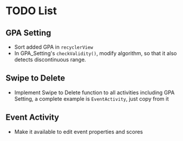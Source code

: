 # TODO List

## GPA Setting

* Sort added GPA in `recyclerView`
* In GPA_Setting's `checkValidity()`, modify algorithm, so that it also detects discontinuous range.

## Swipe to Delete

* Implement Swipe to Delete function to all activities including GPA Setting, a complete example is `EventActivity`, just copy from it

  

  

## Event Activity

* Make it available to edit event properties and scores



